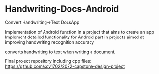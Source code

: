 # Handwriting-Docs-Android

Convert Handwriting->Text DocsApp

Implementation of Android function in a project that aims to create an app
Implement detailed functionality for Android part in projects aimed at improving handwriting recognition accuracy

converts handwriting to text when writing a document.

Final project repository including cpp files: https://github.com/scv1702/2022-capstone-design-project
